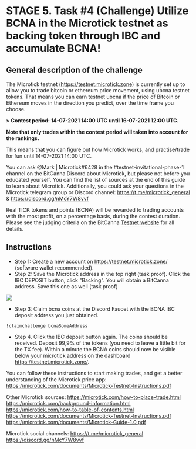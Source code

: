 # STAGE 5. Task #4 (Challenge) Utilize BCNA in the Microtick testnet as backing token through IBC and accumulate BCNA!


## General description of the challenge

The Microtick testnet (https://testnet.microtick.zone) is currently set up to allow you to trade bitcoin or ethereum price movement, using ubcna testnet tokens. That means you can earn testnet ubcna if the price of Bitcoin or Ethereum moves in the direction you predict, over the time frame you choose.

**> Contest period: 14-07-2021 14:00 UTC until 16-07-2021 12:00 UTC.**

**Note that only trades within the contest period will taken into account for the rankings.**

This means that you can figure out how Microtick works, and practise/trade for fun until 14-07-2021 14:00 UTC.

You can ask @Mark | Microtick#6428 in the #testnet-invitational-phase-1 channel on the BitCanna Discord about Microtick, but please not before you educated yourself. You can find the list of sources at the end of this guide to learn about Microtick. Additionally, you could ask your questions in the Microtick telegram group or Discord channel: https://t.me/microtick_general & https://discord.gg/nMcY7W8vvf

Real TICK tokens and points (BCNA) will be rewarded to trading accounts with the most profit, on a percentage basis, during the contest duration. Please see the judging criteria on the BitCanna [Testnet website](https://testnet.bitcanna.io/testnet/phase-1-invitational-testnet/instructions-judging-criteria/stage-5-ibc-universe) for all details.

## Instructions

* Step 1: Create a new account on https://testnet.microtick.zone/ (software wallet recommended).
* Step 2: Save the Microtick address in the top right (task proof). Click the IBC DEPOSIT button, click "Backing". You will obtain a BitCanna address. Save this one as well (task proof)

![](https://i.imgur.com/nTR9ywo.png)

* Step 3: Claim bcna coins at the Discord Faucet with the BCNA IBC deposit address you just obtained.
```
!claimchallenge bcnaSomeAddress
```
* Step 4. Click the IBC deposit button again. The coins should be received. Deposit 99,9% of the tokens (you need to leave a little bit for the TX fee). Within a minute the BCNA coins should now be visible below your microtick address on the dashboard https://testnet.microtick.zone/.

You can follow these instructions to start making trades, and get a better understanding of the Microtick price app: https://microtick.com/documents/Microtick-Testnet-Instructions.pdf

Other Microtick sources:
https://microtick.com/how-to-place-trade.html
https://microtick.com/background-information.html
https://microtick.com/how-to-table-of-contents.html
https://microtick.com/documents/Microtick-Testnet-Instructions.pdf
https://microtick.com/documents/Microtick-Guide-1.0.pdf

Microtick social channels:
https://t.me/microtick_general
https://discord.gg/nMcY7W8vvf

